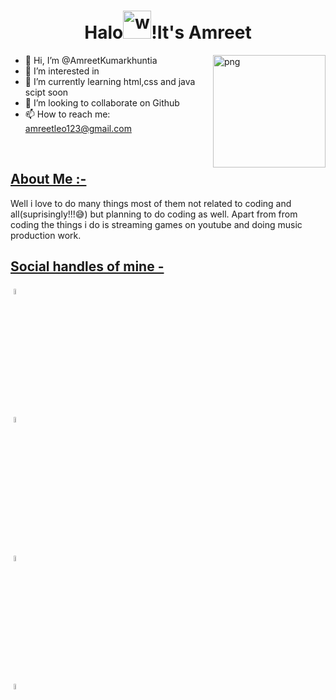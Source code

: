 <h1 align="center">Halo<img alt="wave" src="https://www.openpr.com/wiki/images/243-400x300_4829" width="45">!It's Amreet  </h1>

<img align="right" height="180px" alt="png" src="https://f8n-ipfs-production.imgix.net/QmdCMQFW4q9EqDFCk6Wr3CMF3LUrbsUMQkqatu3y2kKvMf/nft.jpg?fit=fill&q=100&w=2560" padding="5px" />

- 👋 Hi, I’m @AmreetKumarkhuntia
- 👀 I’m interested in 
- 🌱 I’m currently learning html,css and java scipt soon
- 💞️ I’m looking to collaborate on Github
- 📫 How to reach me: amreetleo123@gmail.com

</br>


<h2 align="left"><u>About Me :- </u></h2>
<p>
Well i love to do many things most of them not related to coding and all(suprisingly!!!😅) but planning to do coding as well. Apart from from coding the things i do is streaming games on youtube and doing music production work. 
	
</p>
<h2 align="left"><u>Social handles of mine -</u> </h2>
<p>
	<a href="https://github.com/Aniket762"><img alt="github" width="5%" style="padding:5px" src="https://img.icons8.com/clouds/100/000000/github.png"/></a><br>
	<a href="https://www.linkedin.com/in/amreet-khuntia-15193220b/"><img alt="linkedin" width="5%" style="padding:5px" src="https://img.icons8.com/clouds/100/000000/linkedin.png"/></a><br><br>
	<a href="https://www.facebook.com/amreetkumar.khuntis.1/"><img alt="facebook" width="5%" style="padding:5px" src="https://img.icons8.com/clouds/100/000000/facebook-new.png"/></a><br>
	<a href="https://www.instagram.com/akmaniac123/"><img alt="instagram" width="5%" style="padding:5px" src="https://img.icons8.com/clouds/100/000000/instagram.png"/></a><br>
	
</p>


<!---
AmreetKumarkhuntia/AmreetKumarkhuntia is a ✨ special ✨ repository because its `README.md` (this file) appears on your GitHub profile.
You can click the Preview link to take a look at your changes.
--->
